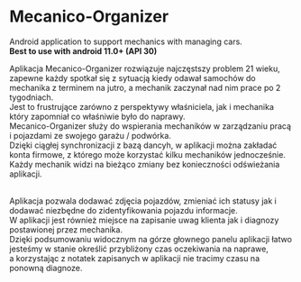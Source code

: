# Mecanico-Organizer
Android application to support mechanics with managing cars.<br>
<b>Best to use with android 11.0+ (API 30)</b>

Aplikacja Mecanico-Organizer rozwiązuje najczęstszy problem 21 wieku, <br>
zapewne każdy spotkał się z sytuacją kiedy odawał samochów do mechanika z terminem na jutro, a mechanik zaczynał nad nim prace po 2 tygodniach. <br>
Jest to frustrujące zarówno z perspektywy właśniciela, jak i mechanika który zapomniał co właśniwie było do naprawy. <br>
Mecanico-Organizer służy do wspierania mechaników w zarządzaniu pracą i pojazdami ze swojego garażu / podwórka. <br>
Dzięki ciągłej synchronizacji z bazą dancyh, w aplikacji można zakładać konta firmowe, z którego może korzystać kilku mechaników jednocześnie. <br>
Każdy mechanik widzi na bieżąco zmiany bez konieczności odświeżania aplikacji. <br><br>

Aplikacja pozwala dodawać zdjęcia pojazdów, zmieniać ich statusy jak i dodawać niezbędne do zidentyfikowania pojazdu informacje. <br>
W aplikacji jest również miejsce na zapisanie uwag klienta jak i diagnozy postawionej przez mechanika. <br>
Dzięki podsumowaniu widocznym na górze głownego panelu aplikacji łatwo jesteśmy w stanie określić przybliżony czas oczekiwania na naprawe, <br>
a korzystając z notatek zapisanych w aplikacji nie tracimy czasu na ponowną diagnoze. <br>
